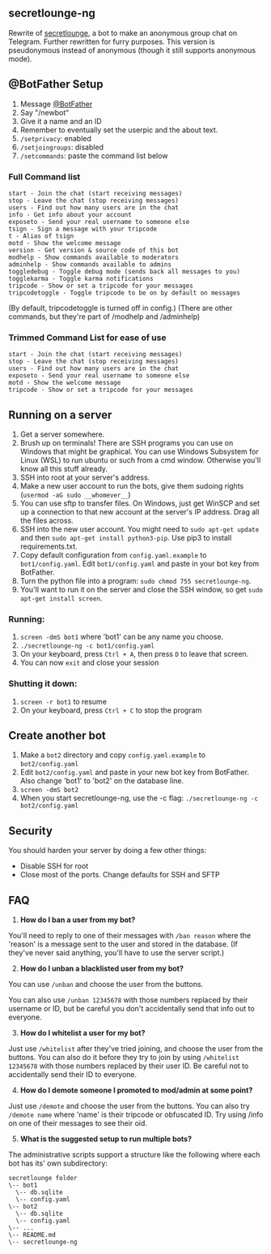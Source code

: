 secretlounge-ng
---------------
Rewrite of [secretlounge](https://github.com/6697/secretlounge), a bot to make an anonymous group chat on Telegram.
Further rewritten for furry purposes. This version is pseudonymous instead of anonymous (though it still supports anonymous mode).


## @BotFather Setup
1. Message [@BotFather](https://t.me/BotFather)
2. Say "/newbot"
3. Give it a name and an ID
4. Remember to eventually set the userpic and the about text.
5. `/setprivacy`: enabled
6. `/setjoingroups`: disabled
7. `/setcommands`: paste the command list below

### Full Command list
```
start - Join the chat (start receiving messages)
stop - Leave the chat (stop receiving messages)
users - Find out how many users are in the chat
info - Get info about your account
exposeto - Send your real username to someone else
tsign - Sign a message with your tripcode
t - Alias of tsign
motd - Show the welcome message
version - Get version & source code of this bot
modhelp - Show commands available to moderators
adminhelp - Show commands available to admins
toggledebug - Toggle debug mode (sends back all messages to you)
togglekarma - Toggle karma notifications
tripcode - Show or set a tripcode for your messages
tripcodetoggle - Toggle tripcode to be on by default on messages
```
(By default, tripcodetoggle is turned off in config.)
(There are other commands, but they're part of /modhelp and /adminhelp)

### Trimmed Command List for ease of use
```
start - Join the chat (start receiving messages)
stop - Leave the chat (stop receiving messages)
users - Find out how many users are in the chat
exposeto - Send your real username to someone else
motd - Show the welcome message
tripcode - Show or set a tripcode for your messages
```

## Running on a server
1. Get a server somewhere.
2. Brush up on terminals! There are SSH programs you can use on Windows that might be graphical. You can use Windows Subsystem for Linux (WSL) to run ubuntu or such from a cmd window. Otherwise you'll know all this stuff already.
3. SSH into root at your server's address.
4. Make a new user account to run the bots, give them sudoing rights (`usermod -aG sudo __whomever__`)
5. You can use sftp to transfer files. On Windows, just get WinSCP and set up a connection to that new account at the server's IP address. Drag all the files across.
6. SSH into the new user account. You might need to `sudo apt-get update` and then `sudo apt-get install python3-pip`. Use pip3 to install requirements.txt.
7. Copy default configuration from `config.yaml.example` to `bot1/config.yaml`. Edit `bot1/config.yaml` and paste in your bot key from BotFather.
8. Turn the python file into a program: `sudo chmod 755 secretlounge-ng`.
9. You'll want to run it on the server and close the SSH window, so get `sudo apt-get install screen`.

### Running:
1. `screen -dmS bot1` where 'bot1' can be any name you choose.
2. `./secretlounge-ng -c bot1/config.yaml`
3. On your keyboard, press `Ctrl + A`, then press `D` to leave that screen.
4. You can now `exit` and close your session

### Shutting it down:
1. `screen -r bot1` to resume
2. On your keyboard, press `Ctrl + C` to stop the program

## Create another bot
1. Make a `bot2` directory and copy `config.yaml.example` to `bot2/config.yaml`
2. Edit `bot2/config.yaml` and paste in your new bot key from BotFather. Also change 'bot1' to 'bot2' on the database line.
3. `screen -dmS bot2`
4. When you start secretlounge-ng, use the -c flag: `./secretlounge-ng -c bot2/config.yaml`

## Security
You should harden your server by doing a few other things:
- Disable SSH for root
- Close most of the ports. Change defaults for SSH and SFTP

## FAQ

1. **How do I ban a user from my bot?**

You'll need to reply to one of their messages with `/ban reason` where the 'reason' is a message sent to the user and stored in the database. (If they've never said anything, you'll have to use the server script.)

2. **How do I unban a blacklisted user from my bot?**

You can use `/unban` and choose the user from the buttons.

You can also use `/unban 12345678` with those numbers replaced by their username or ID, but be careful you don't accidentally send that info out to everyone.

3. **How do I whitelist a user for my bot?**

Just use `/whitelist` after they've tried joining, and choose the user from the buttons. You can also do it before they try to join by using `/whitelist 12345678` with those numbers replaced by their user ID. Be careful not to accidentally send their ID to everyone.

4. **How do I demote someone I promoted to mod/admin at some point?**

Just use `/demote` and choose the user from the buttons. You can also try `/demote name` where 'name' is their tripcode or obfuscated ID. Try using /info on one of their messages to see their oid.

5. **What is the suggested setup to run multiple bots?**

The administrative scripts support a structure like the following where each bot has its' own subdirectory:

```
secretlounge folder
\-- bot1
  \-- db.sqlite
  \-- config.yaml
\-- bot2
  \-- db.sqlite
  \-- config.yaml
\-- ...
\-- README.md
\-- secretlounge-ng
```
